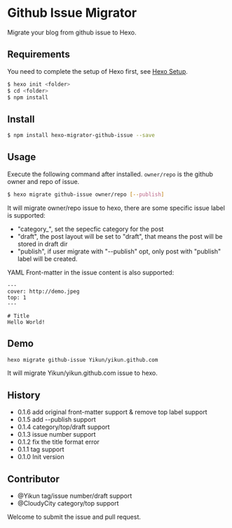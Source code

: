 # Github Issue Migrator

Migrate your blog from github issue to Hexo.

## Requirements
You need to complete the setup of Hexo first, see [Hexo Setup](https://hexo.io/docs/setup.html).
``` bash
$ hexo init <folder>
$ cd <folder>
$ npm install
```

## Install

``` bash
$ npm install hexo-migrator-github-issue --save
```

## Usage

Execute the following command after installed. `owner/repo` is the github owner and repo of issue.

``` bash
$ hexo migrate github-issue owner/repo [--publish]
```

It will migrate owner/repo issue to hexo, there are some specific issue label is supported:

- "category_", set the sepecfic category for the post
- "draft", the post layout will be set to "draft", that means the post will be stored in draft dir
- "publish", if user migrate with "--publish" opt, only post with "publish" label will be created.

YAML Front-matter in the issue content is also supported:

```
---
cover: http://demo.jpeg
top: 1
---

# Title
Hello World!
```

## Demo

``` bash
hexo migrate github-issue Yikun/yikun.github.com
```
It will migrate Yikun/yikun.github.com issue to hexo.

## History
- 0.1.6 add original front-matter support & remove top label support
- 0.1.5 add --publish support
- 0.1.4 category/top/draft support
- 0.1.3 issue number support
- 0.1.2 fix the title format error
- 0.1.1 tag support
- 0.1.0 Init version

## Contributor
- @Yikun tag/issue number/draft support
- @CloudyCity category/top support

Welcome to submit the issue and pull request.

